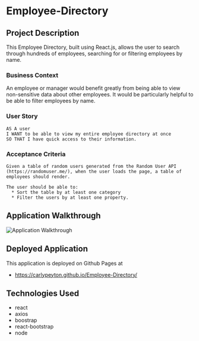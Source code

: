 # Employee-Directory

## Project Description

This Employee Directory, built using React.js, allows the user to search through hundreds of employees, searching for or filtering employees by name. 

### Business Context

An employee or manager would benefit greatly from being able to view non-sensitive data about other employees. It would be particularly helpful to be able to filter employees by name.

### User Story

```
AS A user
I WANT to be able to view my entire employee directory at once 
SO THAT I have quick access to their information.
```

### Acceptance Criteria

```
Given a table of random users generated from the Random User API (https://randomuser.me/), when the user loads the page, a table of employees should render. 

The user should be able to:
  * Sort the table by at least one category
  * Filter the users by at least one property.
```

## Application Walkthrough

![Application Walkthrough](Demo.gif)

## Deployed Application

This application is deployed on Github Pages at 
* https://carlypeyton.github.io/Employee-Directory/

## Technologies Used
* react
* axios
* boostrap
* react-bootstrap
* node
